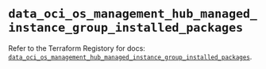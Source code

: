 # `data_oci_os_management_hub_managed_instance_group_installed_packages`

Refer to the Terraform Registory for docs: [`data_oci_os_management_hub_managed_instance_group_installed_packages`](https://registry.terraform.io/providers/oracle/oci/6.18.0/docs/data-sources/os_management_hub_managed_instance_group_installed_packages).
